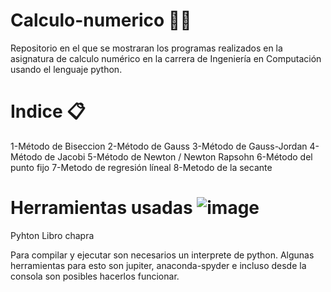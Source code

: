 # Calculo-numerico 👨‍💻
Repositorio en el que se mostraran los programas realizados en la asignatura de calculo numérico en la carrera de Ingeniería en Computación usando el lenguaje python.

# Indice 📋
1-Método de Biseccion
2-Método de Gauss
3-Método de Gauss-Jordan
4-Método de Jacobi
5-Método de Newton / Newton Rapsohn
6-Método del punto fijo
7-Metodo de regresión líneal
8-Metodo de la secante

# Herramientas usadas ![image](https://github.com/PerezRodriguez285/Calculo-numerico/assets/111074960/80c6e257-3709-4425-b2dc-78d2ac3d0a18)
Pyhton
Libro chapra

Para compilar y ejecutar son necesarios un interprete de python.
Algunas herramientas para esto son jupiter, anaconda-spyder e incluso desde la consola son posibles hacerlos funcionar.
